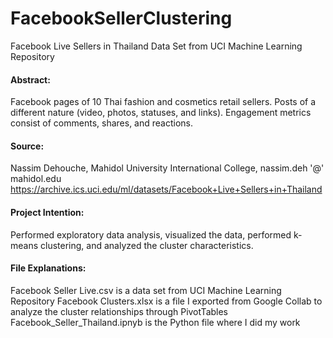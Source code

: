 # FacebookSellerClustering
 Facebook Live Sellers in Thailand Data Set from UCI Machine Learning Repository

#### Abstract: 
Facebook pages of 10 Thai fashion and cosmetics retail sellers. Posts of a different nature (video, photos, statuses, and links). Engagement metrics consist of comments, shares, and reactions.

#### Source: 
Nassim Dehouche, Mahidol University International College, nassim.deh '@' mahidol.edu
https://archive.ics.uci.edu/ml/datasets/Facebook+Live+Sellers+in+Thailand

#### Project Intention:
Performed exploratory data analysis, visualized the data, performed k-means clustering, and analyzed the cluster characteristics. 

#### File Explanations: 
Facebook Seller Live.csv is a data set from UCI Machine Learning Repository
Facebook Clusters.xlsx is a file I exported from Google Collab to analyze the cluster relationships through PivotTables
Facebook_Seller_Thailand.ipnyb is the Python file where I did my work


